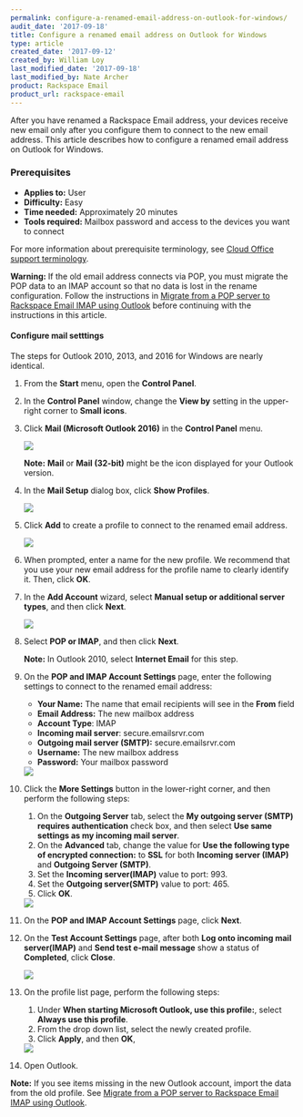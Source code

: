 ```yaml
---
permalink: configure-a-renamed-email-address-on-outlook-for-windows/
audit_date: '2017-09-18'
title: Configure a renamed email address on Outlook for Windows
type: article
created_date: '2017-09-12'
created_by: William Loy
last_modified_date: '2017-09-18'
last_modified_by: Nate Archer
product: Rackspace Email
product_url: rackspace-email
---
```


After you have renamed a Rackspace Email address, your devices receive new email only after you configure them to connect to the new email address. This article describes how to configure a renamed email address on Outlook for Windows.

### Prerequisites

- **Applies to:** User
- **Difficulty:** Easy
- **Time needed:** Approximately 20 minutes
- **Tools required:**  Mailbox password and access to the devices you want to connect

For more information about prerequisite terminology, see [Cloud Office support terminology](/support/how-to/cloud-office-support-terminology/).

**Warning:** If the old email address connects via POP, you must migrate the POP data to an IMAP account so that no data is lost in the rename configuration. Follow the instructions in [Migrate from a POP server to Rackspace Email IMAP using Outlook](/support/how-to/migrating-from-a-pop-server-to-rackspace-email-imap-using-outlook/) before continuing with the instructions in this article.

#### Configure mail setttings

The steps for Outlook 2010, 2013, and 2016 for Windows are nearly identical.

1. From the **Start** menu, open the **Control Panel**.
2. In the **Control Panel** window, change the **View by** setting in the upper-right corner to **Small icons**.
3. Click **Mail (Microsoft Outlook 2016)** in the **Control Panel** menu.

   <img src="OL16windowsSC1.png" />

    **Note:** **Mail** or **Mail (32-bit)** might be the icon displayed for your Outlook version.

4. In the **Mail Setup** dialog box, click **Show Profiles**.

   <img src="OL16windowsSC2.png" />

5. Click **Add** to create a profile to connect to the renamed email address.

   <img src="OL16windowsSC3.png" />

6. When prompted, enter a name for the new profile. We recommend that you use your new email address for the profile name to clearly identify it. Then, click **OK**.

7. In the **Add Account** wizard, select **Manual setup or additional server types**, and then click **Next**.

    <img src="OL16windowsSC4.png" />

8. Select **POP or IMAP**, and then click **Next**.

    **Note:** In Outlook 2010, select **Internet Email** for this step.

9. On the **POP and IMAP Account Settings** page, enter the following settings to connect to the renamed email address:

    - **Your Name:**  The name that email recipients will see in the **From** field
    - **Email Address:** The new mailbox address
    - **Account Type**: IMAP
    - **Incoming mail server**: secure.emailsrvr.com
    - **Outgoing mail server (SMTP):** secure.emailsrvr.com
    - **Username:** The new mailbox address
    - **Password:** Your mailbox password

    <img src="OL16windowsSC5.png" />

10. Click the **More Settings** button in the lower-right corner, and then perform the following steps:

    1. On the **Outgoing Server** tab, select the **My outgoing server (SMTP) requires authentication** check box, and then select **Use same settings as my incoming mail server**.
    2. On the **Advanced** tab, change the value for **Use the following type of encrypted connection:** to **SSL** for both **Incoming server (IMAP)** and **Outgoing Server (SMTP)**.
    3. Set the **Incoming server(IMAP)** value to port: 993.
    4. Set the **Outgoing server(SMTP)** value to port: 465.
    5. Click **OK**.

    <img src="OL16windowsSC6.png" />

11. On the **POP and IMAP Account Settings** page, click **Next**.
12. On the **Test Account Settings** page, after both **Log onto incoming mail server(IMAP)** and **Send test e-mail message** show a status of **Completed**, click **Close**.

    <img src="OL16windowsSC7.png" />

13. On the profile list page, perform the following steps: 

    1. Under **When starting Microsoft Outlook, use this profile:**, select **Always use this profile**. 
    2. From the drop down list, select the newly created profile.
    3. Click **Apply**, and then **OK**,

    <img src="OL16windowsSC8.png" />

14. Open Outlook.

**Note:** If you see items missing in the new Outlook account, import the data from the old profile. See [Migrate from a POP server to Rackspace Email IMAP using Outlook](/support/how-to/migrating-from-a-pop-server-to-rackspace-email-imap-using-outlook/).
